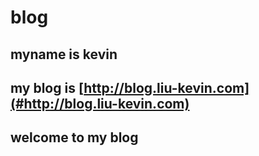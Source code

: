 # blog
## myname is kevin
## my blog is [http://blog.liu-kevin.com](#http://blog.liu-kevin.com)
## welcome to my blog
